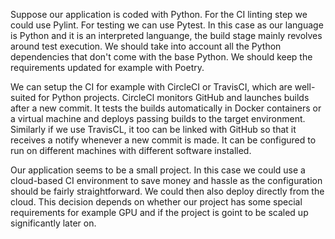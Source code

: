 Suppose our application is coded with Python. For the CI linting step we could use Pylint. For testing we can use Pytest.
In this case as our language is Python and it is an interpreted languange, the build stage mainly revolves around test execution. We should take into account
all the Python dependencies that don't come with the base Python. We should keep the requirements updated for example with
Poetry.

We can setup the CI for example with CircleCI or TravisCI, which are well-suited for Python projects. CircleCl monitors GitHub and launches builds
after a new commit. It tests the builds automatically in Docker containers or a virtual machine and deploys passing builds
to the target environment. Similarly if we use TravisCL, it too can be linked with GitHub so that it receives a notify
whenever a new commit is made. It can be configured to run on different machines with different software installed.

Our application seems to be a small project. In this case we could use a cloud-based CI environment to save money
and hassle as the configuration should be fairly straightforward. We could then also deploy directly from the cloud.
This decision depends on whether our project has some special requirements for example GPU and if the project is goint
to be scaled up significantly later on.
